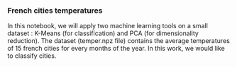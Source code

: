### French cities temperatures

In this notebook, we will apply two machine learning tools on a small dataset : K-Means (for classification) and PCA (for dimensionality reduction). 
The dataset (temper.npz file) contains the average temperatures of 15 french cities for every months of the year. In this work, we would like to classify cities.

